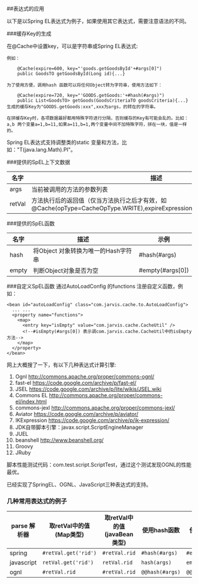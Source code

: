 ##表达式的应用

以下是以Spring EL表达式为例子，如果使用其它表达式，需要注意语法的不同。

###缓存Key的生成

 在@Cache中设置key，可以是字符串或Spring EL表达式:

    例如： 

        @Cache(expire=600, key="'goods.getGoodsById'+#args[0]")
        public GoodsTO getGoodsById(Long id){...}

    为了使用方便，调用hash 函数可以将任何Object转为字符串，使用方法如下：
     
        @Cache(expire=720, key="'GOODS.getGoods:'+#hash(#args)")
        public List<GoodsTO> getGoods(GoodsCriteriaTO goodsCriteria){...}
    生成的缓存Key为"GOODS.getGoods:xxx",xxx为args，的转在的字符串。

    在拼缓存Key时，各项数据最好都用特殊字符进行分隔，否则缓存的Key有可能会乱的。比如：a,b 两个变量a=1,b=11,如果a=11,b=1,两个变量中间不加特殊字符，拼在一块，值是一样的。
  Spring EL表达式支持调整类的static 变量和方法，比如："T(java.lang.Math).PI"。

###提供的SpEL上下文数据

| 名字 | 描述 | 示例 |
| ------------- | ------------- | ------------- |
| args | 当前被调用的方法的参数列表 | #args[0] |
| retVal | 方法执行后的返回值（仅当方法执行之后才有效，如@Cache(opType=CacheOpType.WRITE),expireExpression,autoloadCondition,@ExCache() | #retVal |

###提供的SpEL函数

| 名字 | 描述 | 示例 |
| ------------- | ------------- | ------------- |
| hash | 将Object 对象转换为唯一的Hash字符串 | #hash(#args) |
| empty | 判断Object对象是否为空 | #empty(#args[0]) |

###自定义SpEL函数
通过AutoLoadConfig 的functions 注册自定义函数，例如：

    <bean id="autoLoadConfig" class="com.jarvis.cache.to.AutoLoadConfig">
      ... ...
      <property name="functions">
        <map>
          <entry key="isEmpty" value="com.jarvis.cache.CacheUtil" />
          <!--#isEmpty(#args[0]) 表示调com.jarvis.cache.CacheUtil中的isEmpty方法-->
        </map>
      </property>
    </bean>

网上大概搜了一下，有以下几种表达式计算引擎:

1. Ognl http://commons.apache.org/proper/commons-ognl/
2. fast-el https://code.google.com/archive/p/fast-el/
3. JSEL https://code.google.com/archive/p/lite/wikis/JSEL.wiki
4. Commons EL http://commons.apache.org/proper/commons-el/index.html
5. commons-jexl http://commons.apache.org/proper/commons-jexl/
6. Aviator https://code.google.com/archive/p/aviator/
7. IKExpression https://code.google.com/archive/p/ik-expression/
8. JDK自带脚本引擎：javax.script.ScriptEngineManager
9. JUEL  
10. beanshell http://www.beanshell.org/
11. Groovy
12. JRuby


脚本性能测试代码：com.test.script.ScriptTest，通过这个测试发现OGNL的性能最优。

已经实现了SpringEL、OGNL、JavaScript三种表达式的支持。


### 几种常用表达式的例子

parse 解析器| 取retVal中的值(Map类型) |取retVal中的值(javaBean类型) | 使用hash函数 | 使用 empty 判断 |
------------ | ------------- |-------------  |-------------  |------------- 
spring | `#retVal.get('rid')` |`#retVal.rid`  | `#hash(#args)`  | `#empty(#args[0])`  |
javascript | `retVal.get('rid')` |  `retVal.rid` |  `hash(args)` | `empty(args[0])`  |
ognl|`#retVal.rid` | `#retVal.rid`  |  `@@hash(#args)` |  `@@empty(#args[0])` |